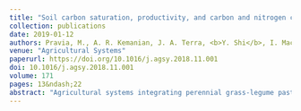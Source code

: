 ```yaml
---
title: "Soil carbon saturation, productivity, and carbon and nitrogen cycling in crop-pasture rotations"
collection: publications
date: 2019-01-12
authors: Pravia, M., A. R. Kemanian, J. A. Terra, <b>Y. Shi</b>, I. Macedo, and S. Goslee
venue: "Agricultural Systems"
paperurl: https://doi.org/10.1016/j.agsy.2018.11.001
doi: 10.1016/j.agsy.2018.11.001
volume: 171
pages: 13&ndash;22
abstract: "Agricultural systems integrating perennial grass-legume pastures in rotation with grain crops sustain high crop yields while preserving soil organic carbon (C<sub>s</sub>) with low nitrogen (N) fertilizer inputs. We hypothesize that C<sub>s</sub> saturation in the topsoil may explain the favorable C and N cycling in these systems. We tested this hypothesis by evaluating and simulating three contrasting crop and pasture rotational systems from a 20-year no-till experiment in Treinta y Tres, Uruguay. The systems were: 1) Continuous annual cropping (CC); 2) crop-pasture rotation with two years of crops and four years of pastures (CP); and 3) perennial pasture (PP). Using the Cycles agroecosystems model, we evaluated the inclusion or exclusion of a C<sub>s</sub> saturation algorithm. The model simulated forage, soybean, and sorghum grain yields correctly, with low root mean square error (RMSE) of 1.5, 0.7 and 1.0 Mg ha<sup>−1</sup>, respectively. Measurements show C<sub>s</sub> accretion and C<sub>s</sub> decline for the first and second half of the experiment, respectively. The C<sub>s</sub> accretion rate was highest for PP, while the Cs decline was highest for CC (1.3 vs −0.6 Mg ha<sup>−1</sup> y<sup>−1</sup> of C). The model captured this Cs dynamics and performed better when using the C<sub>s</sub> saturation algorithm than when excluding it (RMSE 4.7 vs 6.8 Mg C ha<sup>−1</sup> and relative RMSE of 14% and 21% for the top 15-cm). The model with saturation simulated subsoil C<sub>s</sub> distribution with depth well, and simulated faster N turnover and greater N availability for the subsequent grain crop in CP vs CC. The results suggest that C<sub>s</sub> saturation, and by extension soil organic N saturation, underpin the sustainability of crop-pasture rotations, and that modeling C<sub>s</sub> saturation dynamics can be critical to reliably simulate complex crop-pasture rotational systems."
---
```

